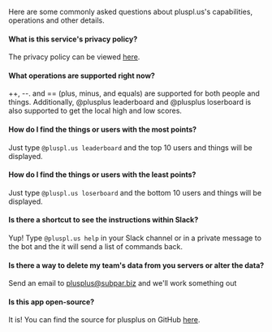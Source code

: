 Here are some commonly asked questions about pluspl.us's capabilities, operations and other details.


#### What is this service's privacy policy?

The privacy policy can be viewed [here](/privacy_policy).

#### What operations are supported right now?

++, --. and == (plus, minus, and equals) are supported for both people and things. Additionally, @plusplus leaderboard and @plusplus loserboard is also supported to get the local high and low scores. 

#### How do I find the things or users with the most points?

Just type `@pluspl.us leaderboard` and the top 10 users and things will be displayed.

#### How do I find the things or users with the least points?

Just type `@pluspl.us loserboard` and the bottom 10 users and things will be displayed.

#### Is there a shortcut to see the instructions within Slack?

Yup! Type `@pluspl.us help` in your Slack channel or in a private message to the bot and the it will send a list of commands back.

#### Is there a way to delete my team's data from you servers or alter the data?

Send an email to plusplus@subpar.biz and we'll work something out

#### Is this app open-source?

It is! You can find the source for plusplus on GitHub [here](https://github.com/SubparLabs/pluspl.us). 
